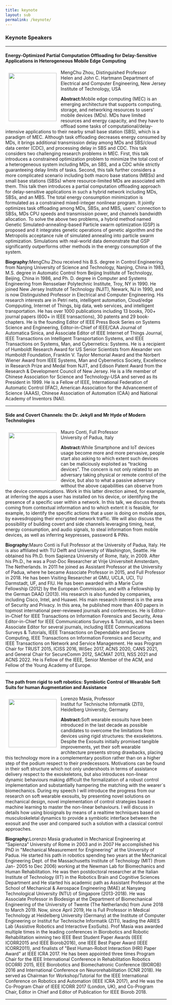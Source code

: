 ```yaml
---
title: keynote
layout: sub
permalink: /keynote/
---
```



<h3>Keynote Speakers</h3>
<hr/>

<h4>Energy-Optimized Partial Computation Offloading for Delay-Sensitive Applications in Heterogeneous Mobile Edge Computing</h4>
<img src="/2022/assets/images/mzhou.jpg" align="left" style="border:10px solid white" width="150"> MengChu Zhou, Distinguished Professor
<br/>
Helen and John C. Hartmann Department of Electrical and Computer Engineering, New Jersey Institute of Technology, USA
<p>
<b>Abstract:</b>Mobile edge computing (MEC) is an emerging architecture that supports computing, storage, and networking 
resources to users’ mobile devices (MDs). MDs have limited resources and energy capacity, and they have to offload 
some tasks of computational/delay-intensive applications to their nearby small base station (SBS), which is a paradigm 
of MEC. Although task offloading decreases energy consumed by MDs, it brings additional transmission delay among MDs 
and SBS/cloud data center (CDC), and processing delay in SBS and CDC. This talk considers two challenging research 
problems in MEC. First, this talk introduces a constrained optimization problem to minimize the total cost of a 
heterogeneous system including MDs, an SBS, and a CDC while strictly guaranteeing delay limits of tasks. 
Second, this talk further considers a more complicated scenario including both macro base stations (MBSs) and small 
base stations (SBSs) where resource-limited MDs are associated with them. This talk then introduces a partial 
computation offloading approach for delay-sensitive applications in such a hybrid network including MDs, SBSs, and an MBS. 
The total energy consumption minimization is formulated as a constrained mixed-integer nonlinear program. 
It jointly optimizes task offloading among MDs, SBSs, and MBS, users’ connection to SBSs, MDs CPU speeds and 
transmission power, and channels bandwidth allocation. To solve the above two problems, a hybrid method named 
Genetic Simulated-annealing-based Particle swarm optimization (GSP) is proposed and it integrates genetic 
operations of genetic algorithm and the Metropolis acceptance rule of simulated annealing into particle swarm 
optimization. Simulations with real-world data demonstrate that GSP significantly outperforms other methods 
in the energy consumption of the system.
</p>
<p>
<b>Biography:</b>MengChu Zhou received his B.S. degree in Control Engineering from Nanjing University of Science and 
Technology, Nanjing, China in 1983, M.S. degree in Automatic Control from Beijing Institute of Technology, Beijing, 
China in 1986, and Ph. D. degree in Computer and Systems Engineering from Rensselaer Polytechnic Institute, Troy, 
NY in 1990.  He joined New Jersey Institute of Technology (NJIT), Newark, NJ in 1990, and is now Distinguished 
Professor in Electrical and Computer Engineering. His research interests are in Petri nets, intelligent automation, 
Cloud/edge Compputing, Internet of Things, big data, web services, and intelligent transportation.  He has over 1000 
publications including 13 books, 700+ journal papers (600+ in IEEE transactions), 30 patents and 29 book-chapters. 
He is the founding Editor of IEEE Press Book Series on Systems Science and Engineering, Editor-in-Chief of IEEE/CAA 
Journal of Automatica Sinica, and Associate Editor of IEEE Internet of Things Journal, IEEE Transactions on Intelligent 
Transportation Systems, and IEEE Transactions on Systems, Man, and Cybernetics: Systems. He is a recipient of Humboldt
 Research Award for US Senior Scientists from Alexander von Humboldt Foundation, Franklin V. Taylor Memorial Award 
 and the Norbert Wiener Award from IEEE Systems, Man and Cybernetics Society, Excellence in Research Prize and Medal 
 from NJIT, and Edison Patent Award from the Research & Development Council of New Jersey. He is a life member of 
 Chinese Association for Science and Technology-USA and served as its President in 1999. He is a Fellow of IEEE, 
 International Federation of Automatic Control (IFAC), American Association for the Advancement of Science (AAAS), 
 Chinese Association of Automation (CAA) and National Academy of Inventors (NAI).
</p>
<hr/>

<h4>Side and Covert Channels: the Dr. Jekyll and Mr Hyde of Modern Technologies</h4>
<img src="/2022/assets/images/mconti.jpg" align="left" style="border:10px solid white" width="150"> Mauro Conti, Full Professor 
<br/>
University of Padua, Italy
<p>
<b>Abstract:</b>While Smartphone and IoT devices usage become more and more pervasive,
people start also asking to which extent such devices can be maliciously
exploited as “tracking devices”. The concern is not only related to an
adversary taking physical or remote control of the device, but also to
what a passive adversary without the above capabilities can observe from
the device communications. Work in this latter direction aimed, for
example, at inferring the apps a user has installed on his device, or
identifying the presence of a specific user within a network. In this
talk, we discuss threats coming from contextual information and to which
extent it is feasible, for example, to identify the specific actions
that a user is doing on mobile apps, by eavesdropping their encrypted
network traffic. We will also discuss the possibility of building covert
and side channels leveraging timing, heat, energy consumption, and audio
signals, to steal information from mobile devices, as well as inferring
keypresses, password & PINs.

</p>
<p>
<b>Biography:</b>Mauro Conti is Full Professor at the University of Padua, Italy. He is
also affiliated with TU Delft and University of Washington, Seattle. He
obtained his Ph.D. from Sapienza University of Rome, Italy, in 2009.
After his Ph.D., he was a Post-Doc Researcher at Vrije Universiteit
Amsterdam, The Netherlands. In 2011 he joined as Assistant Professor at
the University of Padua, where he became Associate Professor in 2015,
and Full Professor in 2018. He has been Visiting Researcher at GMU,
UCLA, UCI, TU Darmstadt, UF, and FIU. He has been awarded with a Marie
Curie Fellowship (2012) by the European Commission, and with a
Fellowship by the German DAAD (2013). His research is also funded by
companies, including Cisco, Intel, and Huawei. His main research
interest is in the area of Security and Privacy. In this area, he
published more than 400 papers in topmost international peer-reviewed
journals and conferences. He is Editor-in-Chief for IEEE Transactions on
Information Forensics and Security, Area Editor-in-Chief for IEEE
Communications Surveys & Tutorials, and has been Associate Editor for
several journals, including IEEE Communications Surveys & Tutorials,
IEEE Transactions on Dependable and Secure Computing, IEEE Transactions
on Information Forensics and Security, and IEEE Transactions on Network
and Service Management. He was Program Chair for TRUST 2015, ICISS 2016,
WiSec 2017, ACNS 2020, CANS 2021, and General Chair for SecureComm 2012,
SACMAT 2013, NSS 2021 and ACNS 2022. He is Fellow of the IEEE, Senior
Member of the ACM, and Fellow of the Young Academy of Europe.
</p>
<hr/> 

<h4>The path from rigid to soft robotics: Symbiotic Control of Wearable Soft Suits for human Augmentation and Assistance</h4>
<img src="/2022/assets/images/lmasia.jpg" align="left" style="border:10px solid white" width="150"> Lorenzo Masia, Professor 
<br/>
Institut fur Technische Informatik (ZITI), Heidelberg University, Germany

<p>
<b>Abstract:</b>Soft wearable exosuits have been introduced in the last decade as possible candidates to overcome 
the limitations from devices using rigid structures: the exoskeletons.
Despite the Exosuits initially promised tangible improvements, yet their soft wearable architecture presents 
strong drawbacks, placing this technology more in a complementary position rather than on a higher step of 
the podium respect to their predecessors. 
Motivations can be found in their soft structure which not only undershoots in terms of assistance delivery 
respect to the exoskeletons, but also introduces non-linear dynamic behaviours making difficult the formalization 
of a robust control implementation and substantially hampering the matching with the wearer´s biomechanics.
During my speech I will introduce the progress from our research on soft wearable exosuits, by presenting 
novel solutions on mechanical design, novel implementation of control strategies based n machine learning to 
master the non-linear behaviours.  I will discuss in details how using biosignals by means of a realtime 
techniques based on musculoskeletal dynamics to provide a symbiotic interface between the exosuit and the 
user and compared such a solution with a classical control approaches. 


</p>
<p>
<b>Biography:</b>Lorenzo Masia graduated in Mechanical Engineering at “Sapienza” University of 
Rome in 2003 and in 2007 He accomplished his PhD in "Mechanical Measurement for Engineering" 
at the University of Padua. 
He started his path in robotics spending two years at the Mechanical Engineering Dept. of the 
Massachusetts Institute of Technology (MIT) (from Jan- 2005 to Dec 2006) working at the Newman Lab for 
Biomechanics and Human Rehabilitation. 
He was then postdoctoral researcher at the Italian Institute of Technology (IIT) in the Robotics Brain 
and Cognitive Sciences Department and He started his academic path as Assistant Professor at the School 
of Mechanical & Aerospace Engineering (MAE) at Nanyang Technological University (NTU) of Singapore (2013-2018). 
He was Associate Professor in Biodesign at the Department of Biomechanical Engineering of the University of 
Twente (The Netherlands) from June 2018 to March 2019. Now, since April 2019, He is Full Professor in Medical 
Technology at Heidelberg University (Germany) at the Institute of Computer Engineering or Institut fur 
Technische Informatik (ZITI), leading the ARIES Lab (Assistive Robotics and Interactive ExoSuits).  
Prof Masia was awarded multiple times in the leading conferences in Biorobotics and Robotic Rehabilitation 
winning two IEEE Best Student Paper Awards (IEEE ICORR2015 and IEEE Biorob2016), one IEEE Best Paper Award 
(IEEE ICORR2011), and finalists of "Best Human-Robot Interaction (HRI) Paper Award" at IEEE ICRA 2017. 
He has been appointed three times Program Chair for the IEEE International Conference in Rehabilitation 
Robotics (ICORR) 2015, IEEE Biorobotics and Biomechatronic Conference (BIOROB) 2016 and International 
Conference on Neurorehabilitation (ICNR 2018).
He served as Chairman for Workshop/Tutorial for the IEEE International Conference on Robotics and Automation 
(IEEE ICRA 2017), and He was the Co-Program Chair of IEEE ICORR 2017 (London, UK), and Co-Program Chair, 
Editor in Chief and Editor of Publication for IEEE Biorob 2018.
</p>
<hr/> 